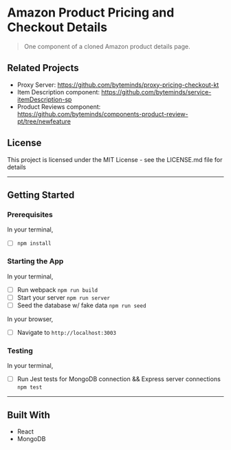 # Amazon Product Pricing and Checkout Details

> One component of a cloned Amazon product details page.

## Related Projects

  - Proxy Server: https://github.com/byteminds/proxy-pricing-checkout-kt
  - Item Description component: https://github.com/byteminds/service-itemDescription-sp
  - Product Reviews component: https://github.com/byteminds/components-product-review-pt/tree/newfeature

## License
This project is licensed under the MIT License - see the LICENSE.md file for details

---

## Getting Started

### Prerequisites
In your terminal,
- [ ] `npm install`

### Starting the App
In your terminal,
- [ ] Run webpack `npm run build`
- [ ] Start your server `npm run server`
- [ ] Seed the database w/ fake data `npm run seed`

In your browser,
- [ ] Navigate to `http://localhost:3003`

### Testing
In your terminal,
- [ ] Run Jest tests for MongoDB connection && Express server connections `npm test`

---

## Built With
- React
- MongoDB